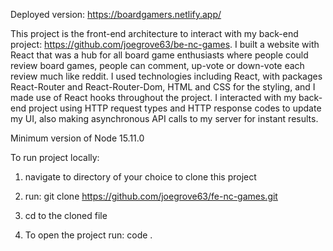 Deployed version: https://boardgamers.netlify.app/

This project is the front-end architecture to interact with my back-end project: https://github.com/joegrove63/be-nc-games. I built a website with React that was a hub for all board game enthusiasts where people could review board games, people can comment, up-vote or down-vote each review much like reddit. I used technologies including React, with packages React-Router and React-Router-Dom, HTML and CSS for the styling, and I made use of React hooks throughout the project. I interacted with my back-end project using HTTP request types and HTTP response codes to update my UI, also making asynchronous API calls to my server for instant results.

Minimum version of Node 15.11.0

To run project locally:

1. navigate to directory of your choice to clone this project

2. run: git clone https://github.com/joegrove63/fe-nc-games.git

3. cd to the cloned file

4. To open the project run: code .
